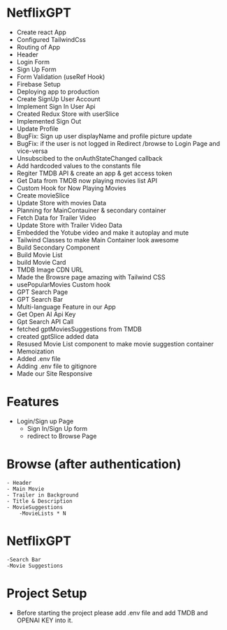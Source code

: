 # NetflixGPT
- Create react App
- Configured TailwindCss
- Routing of App
- Header
- Login Form
- Sign Up Form
- Form Validation (useRef Hook)
- Firebase Setup 
- Deploying app to production
- Create SignUp User Account
- Implement Sign In User Api
- Created Redux Store with userSlice
- Implemented Sign Out
- Update Profile
- BugFix: Sign up user displayName and profile picture update
- BugFix: if the user is not logged in Redirect /browse to Login Page and   vice-versa
- Unsubscibed to the onAuthStateChanged callback
- Add hardcoded values to the constants file
- Regiter TMDB API & create an app & get access token
- Get Data from TMDB now playing movies list API
- Custom Hook for Now Playing Movies
- Create movieSlice
- Update Store with movies Data
- Planning for MainContauiner & secondary container
- Fetch Data for Trailer Video
- Update Store with Trailer Video Data
- Embedded the Yotube video and make it autoplay and mute
- Tailwind Classes to make Main Container look awesome
- Build Secondary Component
- Build Movie List
- build Movie Card
- TMDB Image CDN URL
- Made the Browsre page amazing with Tailwind CSS
- usePopularMovies Custom hook
- GPT Search Page
- GPT Search Bar
- Multi-language Feature in our App
- Get Open AI Api Key
- Gpt Search API Call
- fetched gptMoviesSuggestions from TMDB
- created gptSlice added data
- Resused Movie List component to make movie suggestion container
- Memoization
- Added .env file
- Adding .env file to gitignore
- Made our Site Responsive


# Features
- Login/Sign up Page
    - Sign In/Sign Up form
    - redirect to Browse Page

# Browse (after authentication)
    - Header
    - Main Movie
    - Trailer in Background
    - Title & Description
    - MovieSuggestions
        -MovieLists * N
    
# NetflixGPT
    -Search Bar
    -Movie Suggestions

# Project Setup
- Before starting the project please add .env file and add TMDB and OPENAI KEY into it.

